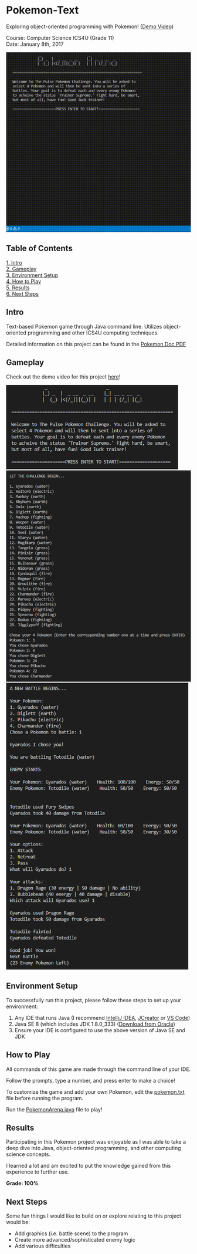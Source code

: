 # Pokemon-Text

Exploring object-oriented programming with Pokemon! ([Demo Video](https://youtu.be/FafhZfWszrM))

Course: Computer Science  ICS4U (Grade 11)  
Date: January 8th, 2017

![Pokemon Gif](images/PokemonVideo.gif)

## Table of Contents
[1. Intro](#Intro)  
[2. Gameplay](#Gameplay)  
[3. Environment Setup](#Environment-Setup)  
[4. How to Play](#How-to-Play)  
[5. Results](#Results)  
[6. Next Steps](#Next-Steps)

## Intro

Text-based Pokemon game through Java command line. Utilizes object-oriented programming and other ICS4U computing techniques.

Detailed information on this project can be found in the [Pokemon Doc PDF](Pokemon%20Arena.pdf)

## Gameplay

Check out the demo video for this project [here](https://youtu.be/FafhZfWszrM)!

![Pokemon Main](images/PokemonMain.png)
![Pokemon Select](images/PokemonSelect.png)
![Pokemon Battle](images/PokemonBattle.png)

## Environment Setup

To successfully run this project, please follow these steps to set up your environment:

1. Any IDE that runs Java (I recommend [IntelliJ IDEA](https://www.jetbrains.com/idea/), [JCreator](https://www.deepcrazyworld.com/how-to-download-jcreator-pro/) or [VS Code](https://code.visualstudio.com/download))
2. Java SE 8 (which includes JDK 1.8.0_333) ([Download from Oracle](https://www.oracle.com/java/technologies/javase/javase8u211-later-archive-downloads.html))
3. Ensure your IDE is configured to use the above version of Java SE and JDK

## How to Play

All commands of this game are made through the command line of your IDE.

Follow the prompts, type a number, and press enter to make a choice!

To customize the game and add your own Pokemon, edit the [pokemon.txt](pokemon.txt) file before running the program.

Run the [PokemonArena.java](PokemonArena.java) file to play!

## Results

Participating in this Pokemon project was enjoyable as I was able to take a deep dive into Java, object-oriented programming, and other computing science concepts.

I learned a lot and am excited to put the knowledge gained from this experience to further use.

**Grade: 100%**

## Next Steps

Some fun things I would like to build on or explore relating to this project would be:

- Add graphics (i.e. battle scene) to the program
- Create more advanced/sophisticated enemy logic
- Add various difficulties
